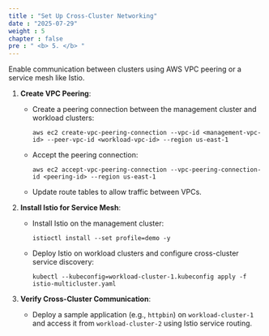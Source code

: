 ```yaml
---
title : "Set Up Cross-Cluster Networking"
date : "2025-07-29"
weight : 5
chapter : false
pre : " <b> 5. </b> "
---
```


Enable communication between clusters using AWS VPC peering or a service mesh like Istio.

1. **Create VPC Peering**:
   - Create a peering connection between the management cluster and workload clusters:
     ```
     aws ec2 create-vpc-peering-connection --vpc-id <management-vpc-id> --peer-vpc-id <workload-vpc-id> --region us-east-1
     ```
   - Accept the peering connection:
     ```
     aws ec2 accept-vpc-peering-connection --vpc-peering-connection-id <peering-id> --region us-east-1
     ```
   - Update route tables to allow traffic between VPCs.

2. **Install Istio for Service Mesh**:
   - Install Istio on the management cluster:
     ```
     istioctl install --set profile=demo -y
     ```
   - Deploy Istio on workload clusters and configure cross-cluster service discovery:
     ```
     kubectl --kubeconfig=workload-cluster-1.kubeconfig apply -f istio-multicluster.yaml
     ```

3. **Verify Cross-Cluster Communication**:
   - Deploy a sample application (e.g., `httpbin`) on `workload-cluster-1` and access it from `workload-cluster-2` using Istio service routing.
